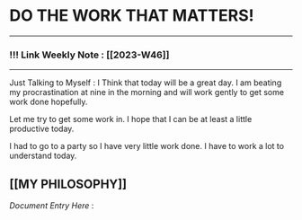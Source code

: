 
# DO THE WORK THAT MATTERS!

--- 
### !!! Link Weekly Note : [[2023-W46]]
---

Just Talking to Myself : I Think that today will be a great day. I am beating my procrastination at nine in the morning and will work gently to get some work done hopefully. 

Let me try to get some work in. I hope that I can be at least a little productive today. 

I had to go to a party so I have very little work done. I have to work a lot to understand today.










[[MY PHILOSOPHY]]
 ---
_Document Entry Here_ : 
